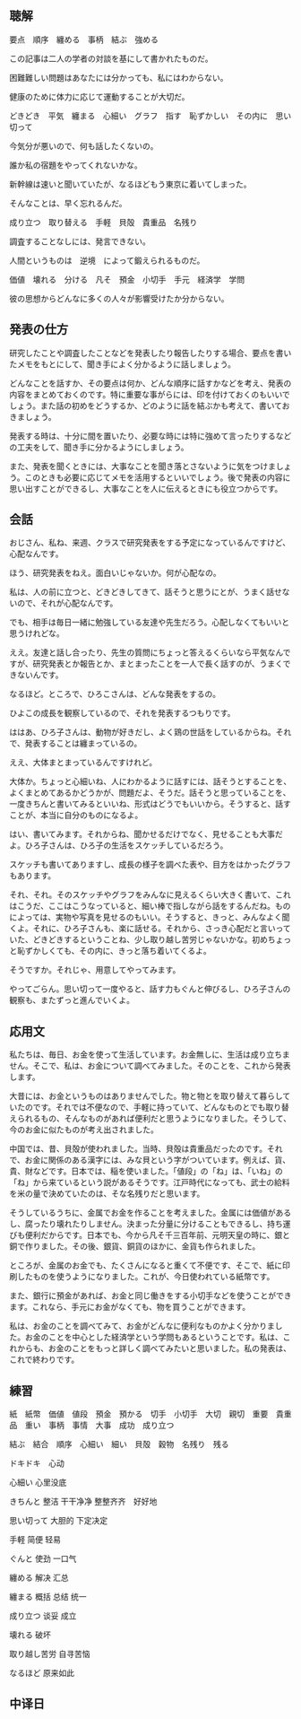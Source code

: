 ## 聴解

要点　順序　纏める　事柄　結ぶ　強める　

この記事は二人の学者の対談を基にして書かれたものだ。

困難難しい問題はあなたには分かっても、私にはわからない。

健康のために体力に応じて運動することが大切だ。

どきどき　平気　纏まる　心細い　グラフ　指す　恥ずかしい　その内に　思い切って　

今気分が悪いので、何も話したくないの。

誰か私の宿題をやってくれないかな。

新幹線は速いと聞いていたが、なるほどもう東京に着いてしまった。

そんなことは、早く忘れるんだ。

成り立つ　取り替える　手軽　貝殻　貴重品　名残り　

調査することなしには、発言できない。

人間というものは　逆境　によって鍛えられるものだ。

価値　壊れる　分ける　凡そ　預金　小切手　手元　経済学　学問

彼の思想からどんなに多くの人々が影響受けたか分からない。







## 発表の仕方

研究したことや調査したことなどを発表したり報告したりする場合、要点を書いたメモをもとにして、聞き手によく分かるように話しましょう。

どんなことを話すか、その要点は何か、どんな順序に話すかなどを考え、発表の内容をまとめておくのです。特に重要な事がらには、印を付けておくのもいいでしょう。また話の初めをどうするか、どのように話を結ぶかも考えて、書いておきましょう。

発表する時は、十分に間を置いたり、必要な時には特に強めて言ったりするなどの工夫をして、聞き手に分かるようにしましょう。

また、発表を聞くときには、大事なことを聞き落とさないように気をつけましょう。このときも必要に応じてメモを活用するといいでしょう。後で発表の内容に思い出すことができるし、大事なことを人に伝えるときにも役立つからです。

## 会話

おじさん、私ね、来週、クラスで研究発表をする予定になっているんですけど、心配なんです。

ほう、研究発表をねえ。面白いじゃないか。何が心配なの。

私は、人の前に立つと、どきどきしてきて、話そうと思うにとが、うまく話せないので、それが心配なんです。

でも、相手は毎日一緒に勉強している友達や先生だろう。心配しなくてもいいと思うけれどな。

ええ。友達と話し合ったり、先生の質問にちょっと答えるくらいなら平気なんですが、研究発表とか報告とか、まとまったことを一人で長く話すのが、うまくできないんです。

なるほど。ところで、ひろこさんは、どんな発表をするの。

ひよこの成長を観察しているので、それを発表するつもりです。

ははあ、ひろ子さんは、動物が好きだし、よく鶏の世話をしているからね。それで、発表することは纏まっているの。

ええ、大体まとまっているんですけれど。

大体か。ちょっと心細いね、人にわかるように話すには、話そうとすることを、よくまとめてあるかどうかが、問題だよ、そうだ。話そうと思っていることを、一度きちんと書いてみるといいね、形式はどうでもいいから。そうすると、話すことが、本当に自分のものになるよ。

はい、書いてみます。それからね、聞かせるだけでなく、見せることも大事だよ。ひろ子さんは、ひろ子の生活をスケッチしているだろう。

スケッチも書いてありますし、成長の様子を調べた表や、目方をはかったグラフもあります。

それ、それ。そのスケッチやグラフをみんなに見えるくらい大きく書いて、これはこうだ、ここはこうなっていると、細い棒で指しながら話をするんだね。ものによっては、実物や写真を見せるのもいい。そうすると、きっと、みんなよく聞くよ。それに、ひろ子さんも、楽に話せる。それから、さっき心配だと言いっていた、どきどきするということね、少し取り越し苦労じゃないかな。初めちょっと恥ずかしくても、その内に、きっと落ち着いてくるよ。

そうですか。それじゃ、用意してやってみます。

やってごらん。思い切って一度やると、話す力もぐんと伸びるし、ひろ子さんの観察も、またずっと進んでいくよ。

## 応用文

私たちは、毎日、お金を使って生活しています。お金無しに、生活は成り立ちません。そこで、私は、お金について調べてみました。そのことを、これから発表します。

大昔には、お金というものはありませんでした。物と物とを取り替えて暮らしていたのです。それでは不便なので、手軽に持っていて、どんなものとでも取り替えられるもの、そんなものがあれば便利だと思うようになりました。そうして、今のお金に似たものが考え出されました。

中国では、昔、貝殻が使われました。当時、貝殻は貴重品だったのです。それで、お金に関係のある漢字には、みな貝という字がついています。例えば、貨、貴、財などです。日本では、稲を使いました。「値段」の「ね」は、「いね」の「ね」から来ているという説があるそうです。江戸時代になっても、武士の給料を米の量で決めていたのは、そな名残りだと思います。

そうしているうちに、金属でお金を作ることを考えました。金属には価値があるし、腐ったり壊れたりしません。決まった分量に分けることもできるし、持ち運びも便利だからです。日本でも、今から凡そ千三百年前、元明天皇の時に、銀と銅で作りました。その後、銀貨、銅貨のほかに、金貨も作られました。

ところが、金属のお金でも、たくさんになると重くて不便です、そこで、紙に印刷したものを使うようになりました。これが、今日使われている紙幣です。

また、銀行に預金があれば、お金と同じ働きをする小切手などを使うことができます。これなら、手元にお金がなくても、物を買うことができます。

私は、お金のことを調べてみて、お金がどんなに便利なものかよく分かりました。お金のことを中心とした経済学という学問もあるということです。私は、これからも、お金のことをもっと詳しく調べてみたいと思いました。私の発表は、これで終わりです。

## 練習

紙　紙幣　価値　値段　預金　預かる　切手　小切手　大切　親切　重要　貴重品　重い　事柄　事情　大事　成功　成り立つ　

結ぶ　結合　順序　心細い　細い　貝殻　穀物　名残り　残る　

ドキドキ　心动

心細い	心里没底

きちんと	整洁 干干净净 整整齐齐　好好地

思い切って	大胆的 下定决定

手軽	简便 轻易 

ぐんと	使劲 一口气

纏める	解决 汇总

纏まる	概括 总结 统一

成り立つ	谈妥 成立

壊れる	破坏

取り越し苦労	自寻苦恼

なるほど	原来如此

## 中译日



